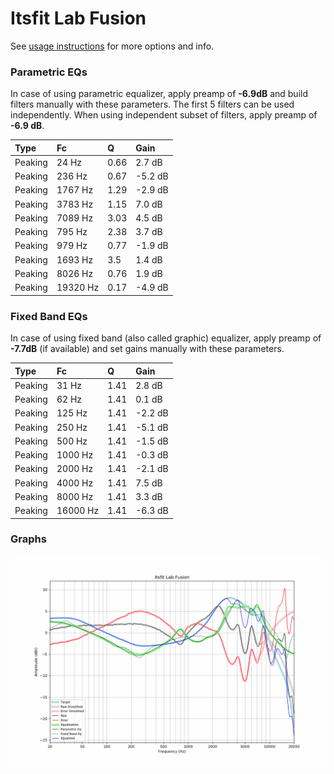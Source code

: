 # Itsfit Lab Fusion
See [usage instructions](https://github.com/jaakkopasanen/AutoEq#usage) for more options and info.

### Parametric EQs
In case of using parametric equalizer, apply preamp of **-6.9dB** and build filters manually
with these parameters. The first 5 filters can be used independently.
When using independent subset of filters, apply preamp of **-6.9 dB**.

| Type    | Fc       |    Q | Gain    |
|:--------|:---------|:-----|:--------|
| Peaking | 24 Hz    | 0.66 | 2.7 dB  |
| Peaking | 236 Hz   | 0.67 | -5.2 dB |
| Peaking | 1767 Hz  | 1.29 | -2.9 dB |
| Peaking | 3783 Hz  | 1.15 | 7.0 dB  |
| Peaking | 7089 Hz  | 3.03 | 4.5 dB  |
| Peaking | 795 Hz   | 2.38 | 3.7 dB  |
| Peaking | 979 Hz   | 0.77 | -1.9 dB |
| Peaking | 1693 Hz  | 3.5  | 1.4 dB  |
| Peaking | 8026 Hz  | 0.76 | 1.9 dB  |
| Peaking | 19320 Hz | 0.17 | -4.9 dB |

### Fixed Band EQs
In case of using fixed band (also called graphic) equalizer, apply preamp of **-7.7dB**
(if available) and set gains manually with these parameters.

| Type    | Fc       |    Q | Gain    |
|:--------|:---------|:-----|:--------|
| Peaking | 31 Hz    | 1.41 | 2.8 dB  |
| Peaking | 62 Hz    | 1.41 | 0.1 dB  |
| Peaking | 125 Hz   | 1.41 | -2.2 dB |
| Peaking | 250 Hz   | 1.41 | -5.1 dB |
| Peaking | 500 Hz   | 1.41 | -1.5 dB |
| Peaking | 1000 Hz  | 1.41 | -0.3 dB |
| Peaking | 2000 Hz  | 1.41 | -2.1 dB |
| Peaking | 4000 Hz  | 1.41 | 7.5 dB  |
| Peaking | 8000 Hz  | 1.41 | 3.3 dB  |
| Peaking | 16000 Hz | 1.41 | -6.3 dB |

### Graphs
![](./Itsfit%20Lab%20Fusion.png)